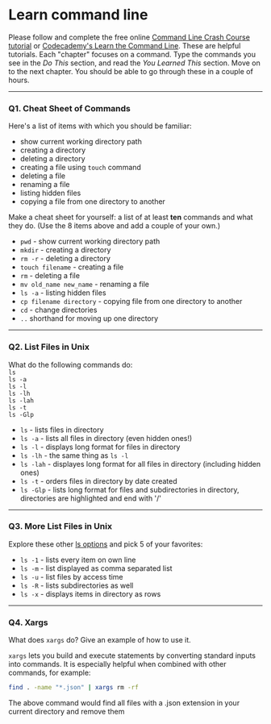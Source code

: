 # Learn command line

Please follow and complete the free online [Command Line Crash Course
tutorial](https://web.archive.org/web/20160708171659/http://cli.learncodethehardway.org/book/) or [Codecademy's Learn the Command Line](https://www.codecademy.com/learn/learn-the-command-line). These are helpful tutorials. Each "chapter" focuses on a command. Type the commands you see in the _Do This_ section, and read the _You Learned This_ section. Move on to the next chapter. You should be able to go through these in a couple of hours.

---

### Q1.  Cheat Sheet of Commands  

Here's a list of items with which you should be familiar:  
* show current working directory path
* creating a directory
* deleting a directory
* creating a file using `touch` command
* deleting a file
* renaming a file
* listing hidden files
* copying a file from one directory to another

Make a cheat sheet for yourself: a list of at least **ten** commands and what they do.  (Use the 8 items above and add a couple of your own.)  

* `pwd` - show current working directory path
* `mkdir` - creating a directory
* `rm -r` - deleting a directory
* `touch filename` - creating a file
* `rm` - deleting a file
* `mv old_name new_name` - renaming a file
* `ls -a` - listing hidden files
* `cp filename directory` - copying file from one directory to another
* `cd` - change directories
* `..` shorthand for moving up one directory

---

### Q2.  List Files in Unix   

What do the following commands do:  
`ls`  
`ls -a`  
`ls -l`  
`ls -lh`  
`ls -lah`  
`ls -t`  
`ls -Glp`  

* `ls` - lists files in directory
* `ls -a` - lists all files in directory (even hidden ones!)
* `ls -l` - displays long format for files in directory
* `ls -lh` - the same thing as `ls -l`
* `ls -lah` - displayes long format for all files in directory (including hidden ones)
* `ls -t` - orders files in directory by date created
* `ls -Glp` - lists long format for files and subdirectories in directory, directories are highlighted and end with '/'

---

### Q3.  More List Files in Unix  

Explore these other [ls options](http://www.techonthenet.com/unix/basic/ls.php) and pick 5 of your favorites:

* `ls -1` - lists every item on own line
* `ls -m` - list displayed as comma separated list
* `ls -u` - list files by access time
* `ls -R` - lists subdirectories as well
* `ls -x` - displays items in directory as rows

---

### Q4.  Xargs   

What does `xargs` do? Give an example of how to use it.

`xargs` lets you build and execute statements by converting standard inputs into commands. It is especially helpful when combined with other commands, for example:

```bash
find . -name "*.json" | xargs rm -rf
```
 The above command would find all files with a .json extension in your current directory and remove them

 

